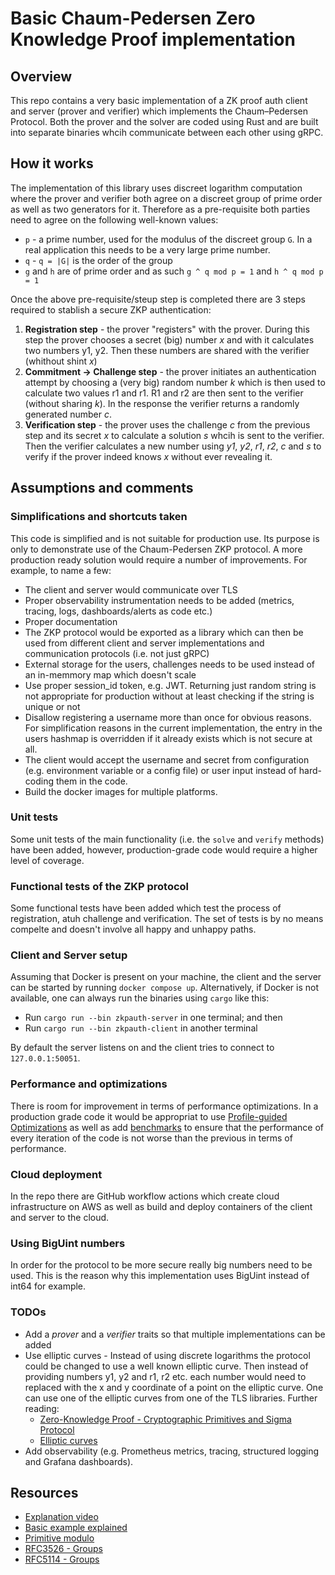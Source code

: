 # Basic Chaum-Pedersen Zero Knowledge Proof implementation

## Overview

This repo contains a very basic implementation of a ZK proof auth client and server (prover and verifier) which implements the Chaum–Pedersen Protocol. Both the prover and the solver are coded using Rust and are built into separate binaries whcih communicate between each other using gRPC.

## How it works

The implementation of this library uses discreet logarithm computation where the prover and verifier both agree on a discreet group of prime order as well as two generators for it. Therefore as a pre-requisite both parties need to agree on the following well-known values:

* `p` - a prime number, used for the modulus of the discreet group `G`. In a real application this needs to be a very large prime number.
* `q` - `q = |G|` is the order of the group
* `g` and `h` are of prime order and as such `g ^ q mod p = 1` and `h ^ q mod p = 1`

Once the above pre-requisite/steup step is completed there are 3 steps required to stablish a secure ZKP authentication:

1. **Registration step** - the prover "registers" with the prover. During this step the prover chooses a secret (big) number _x_ and with it calculates two numbers y1, y2. Then these numbers are shared with the verifier (whithout shint _x_)
2. **Commitment -> Challenge step** - the prover initiates an authentication attempt by choosing a (very big) random number _k_ which is then used to calculate two values r1 and r1. R1 and r2 are then sent to the verifier (without sharing _k_). In the response the verifier returns a randomly generated number _c_.
3. **Verification step** - the prover uses the challenge _c_ from the previous step and its secret _x_ to calculate a solution _s_ whcih is sent to the verifier. Then the verifier calculates a new number using _y1_, _y2_, _r1_, _r2_, _c_ and _s_ to verify if the prover indeed knows _x_ without ever revealing it.  

## Assumptions and comments

### Simplifications and shortcuts taken

This code is simplified and is not suitable for production use. Its purpose is only to demonstrate use of the Chaum-Pedersen ZKP protocol. A more production ready solution would require a number of improvements. For example, to name a few:

* The client and server would communicate over TLS
* Proper observability instrumentation needs to be added (metrics, tracing, logs, dashboards/alerts as code etc.)
* Proper documentation
* The ZKP protocol would be exported as a library which can then be used from different client and server implementations and communication protocols (i.e. not just gRPC)
* External storage for the users, challenges needs to be used instead of an in-memmory map which doesn't scale
* Use proper session_id token, e.g. JWT. Returning just random string is not appropriate for production without at least checking if the string is unique or not
* Disallow registering a username more than once for obvious reasons. For simplification reasons in the current implementation, the entry in the users hashmap is overridden if it already exists which is not secure at all.
* The client would accept the username and secret from configuration (e.g. environment variable or a config file) or user input instead of hard-coding them in the code.
* Build the docker images for multiple platforms.

### Unit tests

Some unit tests of the main functionality (i.e. the `solve` and `verify` methods) have been added, however, production-grade code would require a higher level of coverage.

### Functional tests of the ZKP protocol

Some functional tests have been added which test the process of registration, atuh challenge and verification. The set of tests is by no means compelte and doesn't involve all happy and unhappy paths.

### Client and Server setup

Assuming that Docker is present on your machine, the client and the server can be started by running `docker compose up`. Alternatively, if Docker is not available, one can always run the binaries using `cargo` like this:

* Run `cargo run --bin zkpauth-server` in one terminal; and then
* Run `cargo run --bin zkpauth-client` in another terminal

By default the server listens on and the client tries to connect to `127.0.0.1:50051`.

### Performance and optimizations

There is room for improvement in terms of performance optimizations. In a production grade code it would be appropriat to use [Profile-guided Optimizations](https://doc.rust-lang.org/rustc/profile-guided-optimization.html) as well as add [benchmarks](https://nnethercote.github.io/perf-book/benchmarking.html) to ensure that the performance of every iteration of the code is not worse than the previous in terms of performance.

### Cloud deployment

In the repo there are GitHub workflow actions which create cloud infrastructure on AWS as well as build and deploy containers of the client and server to the cloud.

### Using BigUint numbers

In order for the protocol to be more secure really big numbers need to be used. This is the reason why this implementation uses BigUint instead of int64 for example.

### TODOs

* Add a _prover_ and a _verifier_ traits so that multiple implementations can be added
* Use elliptic curves - Instead of using discrete logarithms the protocol could be changed to use a well known elliptic curve. Then instead of providing numbers y1, y2 and r1, r2 etc. each number would need to replaced with the x and y coordinate of a point on the elliptic curve. One can use one of the elliptic curves from one of the TLS libraries. Further reading:
  * [Zero-Knowledge Proof - Cryptographic Primitives and Sigma Protocol](https://www.byont.io/blog/zero-knowledge-proof-cryptographic-primitives-and-sigma-protocol)
  * [Elliptic curves](https://crypto.stackexchange.com/questions/105889/chaum-pedersen-protocol-adapted-to-elliptic-curves?noredirect=1#comment226693_105889)
* Add observability (e.g. Prometheus metrics, tracing, structured logging and Grafana dashboards).

## Resources

* [Explanation video](https://www.youtube.com/watch?v=fOGdb1CTu5c)
* [Basic example explained](https://crypto.stackexchange.com/questions/99262/chaum-pedersen-protocol)
* [Primitive modulo](https://en.wikipedia.org/wiki/Primitive_root_modulo_n#Definition_and_examples)
* [RFC3526 - Groups](https://www.rfc-editor.org/rfc/rfc3526#page-3)
* [RFC5114 - Groups](https://www.rfc-editor.org/rfc/rfc5114#page-15)
